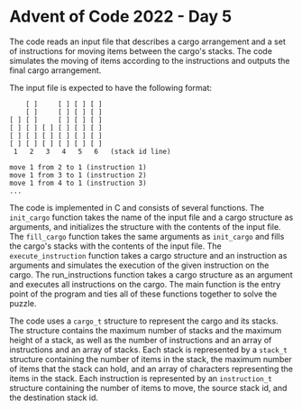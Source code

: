 # Advent of Code 2022 - Day 5

The code reads an input file that describes a cargo arrangement and a set of instructions for moving items between the cargo's stacks. The code simulates the moving of items according to the instructions and outputs the final cargo arrangement.

The input file is expected to have the following format:

```
    [ ]     [ ] [ ] [ ]
    [ ]     [ ] [ ] [ ]
[ ] [ ]     [ ] [ ] [ ]
[ ] [ ] [ ] [ ] [ ] [ ]
[ ] [ ] [ ] [ ] [ ] [ ]
[ ] [ ] [ ] [ ] [ ] [ ]
 1   2   3   4   5   6   (stack id line)

move 1 from 2 to 1 (instruction 1)
move 1 from 3 to 1 (instruction 2)
move 1 from 4 to 1 (instruction 3)
...
```

The code is implemented in C and consists of several functions. The `init_cargo` function takes the name of the input file and a cargo structure as arguments, and initializes the structure with the contents of the input file. The `fill_cargo` function takes the same arguments as `init_cargo` and fills the cargo's stacks with the contents of the input file. The `execute_instruction` function takes a cargo structure and an instruction as arguments and simulates the execution of the given instruction on the cargo. The run_instructions function takes a cargo structure as an argument and executes all instructions on the cargo. The main function is the entry point of the program and ties all of these functions together to solve the puzzle.

The code uses a `cargo_t` structure to represent the cargo and its stacks. The structure contains the maximum number of stacks and the maximum height of a stack, as well as the number of instructions and an array of instructions and an array of stacks. Each stack is represented by a `stack_t` structure containing the number of items in the stack, the maximum number of items that the stack can hold, and an array of characters representing the items in the stack. Each instruction is represented by an `instruction_t` structure containing the number of items to move, the source stack id, and the destination stack id.
